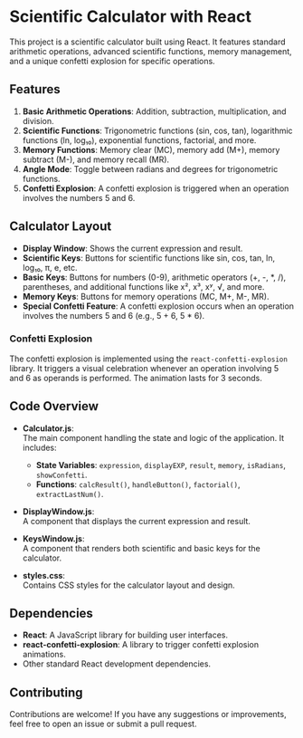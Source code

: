 # Scientific Calculator with React

This project is a scientific calculator built using React. It features standard arithmetic operations, advanced scientific functions, memory management, and a unique confetti explosion for specific operations.

## Features

1. **Basic Arithmetic Operations**: Addition, subtraction, multiplication, and division.
2. **Scientific Functions**: Trigonometric functions (sin, cos, tan), logarithmic functions (ln, log₁₀), exponential functions, factorial, and more.
3. **Memory Functions**: Memory clear (MC), memory add (M+), memory subtract (M-), and memory recall (MR).
4. **Angle Mode**: Toggle between radians and degrees for trigonometric functions.
5. **Confetti Explosion**: A confetti explosion is triggered when an operation involves the numbers 5 and 6.

## Calculator Layout

- **Display Window**: Shows the current expression and result.
- **Scientific Keys**: Buttons for scientific functions like sin, cos, tan, ln, log₁₀, π, e, etc.
- **Basic Keys**: Buttons for numbers (0-9), arithmetic operators (+, -, *, /), parentheses, and additional functions like x², x³, xʸ, √, and more.
- **Memory Keys**: Buttons for memory operations (MC, M+, M-, MR).
- **Special Confetti Feature**: A confetti explosion occurs when an operation involves the numbers 5 and 6 (e.g., 5 + 6, 5 * 6).

### Confetti Explosion

The confetti explosion is implemented using the `react-confetti-explosion` library. It triggers a visual celebration whenever an operation involving 5 and 6 as operands is performed. The animation lasts for 3 seconds.

## Code Overview

- **Calculator.js**:  
  The main component handling the state and logic of the application. It includes:
  - **State Variables**: `expression`, `displayEXP`, `result`, `memory`, `isRadians`, `showConfetti`.
  - **Functions**: `calcResult()`, `handleButton()`, `factorial()`, `extractLastNum()`.

- **DisplayWindow.js**:  
  A component that displays the current expression and result.

- **KeysWindow.js**:  
  A component that renders both scientific and basic keys for the calculator.

- **styles.css**:  
  Contains CSS styles for the calculator layout and design.

## Dependencies

- **React**: A JavaScript library for building user interfaces.
- **react-confetti-explosion**: A library to trigger confetti explosion animations.
- Other standard React development dependencies.

## Contributing

Contributions are welcome! If you have any suggestions or improvements, feel free to open an issue or submit a pull request.

